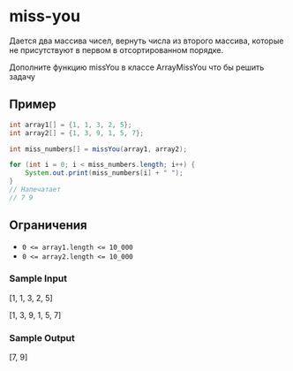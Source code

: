 # miss-you
Дается два массива чисел, вернуть числа из второго массива, которые не присутствуют в первом в отсортированном порядке.

Дополните функцию missYou в классе ArrayMissYou что бы решить задачу

## Пример
```java
int array1[] = {1, 1, 3, 2, 5};
int array2[] = {1, 3, 9, 1, 5, 7};

int miss_numbers[] = missYou(array1, array2);

for (int i = 0; i < miss_numbers.length; i++) {
    System.out.print(miss_numbers[i] + " ");
}
// Напечатает
// 7 9
```

## Ограничения
* ```0 <= array1.length <= 10_000```
* ```0 <= array2.length <= 10_000```

### Sample Input
[1, 1, 3, 2, 5]

[1, 3, 9, 1, 5, 7]

### Sample Output
[7, 9]